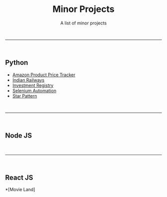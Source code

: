 <div align="center">
  <h1>Minor Projects</h1>
  <p>A list of minor projects</p>
</div>
<br />

---

<br />

## Python

* [Amazon Product Price Tracker](https://github.com/TyroAurum/myPythonProjects/tree/main/Amazon%20Price%20Tracker)
* [Indian Railways](https://github.com/TyroAurum/myPythonProjects/tree/main/Indian%20Railways)
* [Investment Registry](https://github.com/TyroAurum/myPythonProjects/tree/main/Investment%20Registry)
* [Selenium Automation](https://github.com/TyroAurum/myPythonProjects/tree/main/Selenium%20Automation)
* [Star Pattern](https://github.com/TyroAurum/myPythonProjects/tree/main/Star%20Pattern)

<br />

---

<br />

## Node JS





<br  />
 
 ---
 
 <br />
 
 ## React JS
 
 *[Movie Land]
